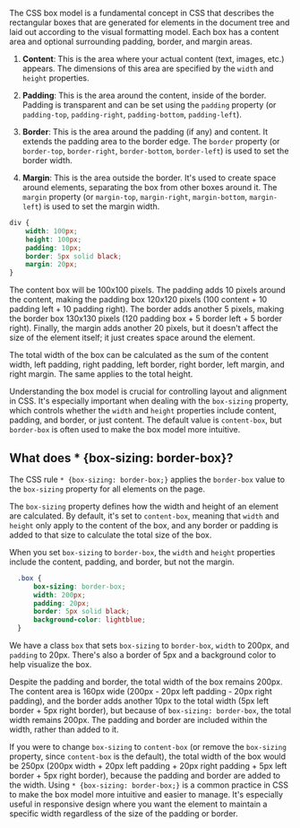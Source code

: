 The CSS box model is a fundamental concept in CSS that describes the rectangular boxes that are generated for elements in the document tree and laid out according to the visual formatting model. Each box has a content area and optional surrounding padding, border, and margin areas.

1. **Content**: This is the area where your actual content (text, images, etc.) appears. The dimensions of this area are specified by the `width` and `height` properties.

2. **Padding**: This is the area around the content, inside of the border. Padding is transparent and can be set using the `padding` property (or `padding-top`, `padding-right`, `padding-bottom`, `padding-left`).

3. **Border**: This is the area around the padding (if any) and content. It extends the padding area to the border edge. The `border` property (or `border-top`, `border-right`, `border-bottom`, `border-left`) is used to set the border width.

4. **Margin**: This is the area outside the border. It's used to create space around elements, separating the box from other boxes around it. The `margin` property (or `margin-top`, `margin-right`, `margin-bottom`, `margin-left`) is used to set the margin width.

```css
div {
    width: 100px;
    height: 100px;
    padding: 10px;
    border: 5px solid black;
    margin: 20px;
}
```

The content box will be 100x100 pixels. The padding adds 10 pixels around the content, making the padding box 120x120 pixels (100 content + 10 padding left + 10 padding right). The border adds another 5 pixels, making the border box 130x130 pixels (120 padding box + 5 border left + 5 border right). Finally, the margin adds another 20 pixels, but it doesn't affect the size of the element itself; it just creates space around the element.

The total width of the box can be calculated as the sum of the content width, left padding, right padding, left border, right border, left margin, and right margin. The same applies to the total height.

Understanding the box model is crucial for controlling layout and alignment in CSS. It's especially important when dealing with the `box-sizing` property, which controls whether the `width` and `height` properties include content, padding, and border, or just content. The default value is `content-box`, but `border-box` is often used to make the box model more intuitive.

## What does * {box-sizing: border-box}?

The CSS rule `* {box-sizing: border-box;}` applies the `border-box` value to the `box-sizing` property for all elements on the page.

The `box-sizing` property defines how the width and height of an element are calculated. By default, it's set to `content-box`, meaning that `width` and `height` only apply to the content of the box, and any border or padding is added to that size to calculate the total size of the box.

When you set `box-sizing` to `border-box`, the `width` and `height` properties include the content, padding, and border, but not the margin.
```css
  .box {
      box-sizing: border-box;
      width: 200px;
      padding: 20px;
      border: 5px solid black;
      background-color: lightblue;
  }
```
We have a class `box` that sets `box-sizing` to `border-box`, `width` to 200px, and `padding` to 20px. There's also a border of 5px and a background color to help visualize the box.

Despite the padding and border, the total width of the box remains 200px. The content area is 160px wide (200px - 20px left padding - 20px right padding), and the border adds another 10px to the total width (5px left border + 5px right border), but because of `box-sizing: border-box`, the total width remains 200px. The padding and border are included within the width, rather than added to it.

If you were to change `box-sizing` to `content-box` (or remove the `box-sizing` property, since `content-box` is the default), the total width of the box would be 250px (200px width + 20px left padding + 20px right padding + 5px left border + 5px right border), because the padding and border are added to the width.
Using `* {box-sizing: border-box;}` is a common practice in CSS to make the box model more intuitive and easier to manage. It's especially useful in responsive design where you want the element to maintain a specific width regardless of the size of the padding or border.